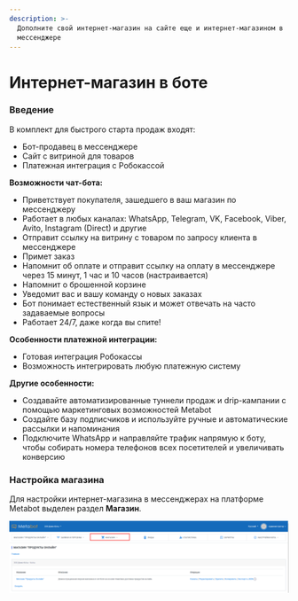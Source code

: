 ```yaml
---
description: >-
  Дополните свой интернет-магазин на сайте еще и интернет-магазином в
  мессенджере
---
```


# Интернет-магазин в боте

### Введение

В комплект для быстрого старта продаж входят:

* Бот-продавец в мессенджере
* Сайт с витриной для товаров
* Платежная интеграция с Робокассой

**Возможности чат-бота:**

* Приветствует покупателя, зашедшего в ваш магазин по мессенджеру
* Работает в любых каналах: WhatsApp, Telegram, VK, Facebook, Viber, Avito, Instagram \(Direct\) и другие
* Отправит ссылку на витрину с товаром по запросу клиента в мессенджере
* Примет заказ
* Напомнит об оплате и отправит ссылку на оплату в мессенджере через 15 минут, 1 час и 10 часов \(настраивается\)
* Напомнит о брошенной корзине
* Уведомит вас и вашу команду о новых заказах
* Бот понимает естественный язык и может отвечать на часто задаваемые вопросы
* Работает 24/7, даже когда вы спите!

**Особенности платежной интеграции:**

* Готовая интеграция Робокассы
* Возможность интегрировать любую платежную систему

**Другие особенности:**

* Создавайте автоматизированные туннели продаж и drip-кампании с помощью маркетинговых возможностей Metabot
* Создайте базу подписчиков и используйте ручные и автоматические рассылки и напоминания
* Подключите WhatsApp и направляйте трафик напрямую к боту, чтобы собирать номера телефонов всех посетителей и увеличивать конверсию

### Настройка магазина

Для настройки интернет-магазина в мессенджерах на платформе Metabot выделен раздел **Магазин**.

![](.gitbook/assets/izobrazhenie%20%28468%29.png)


